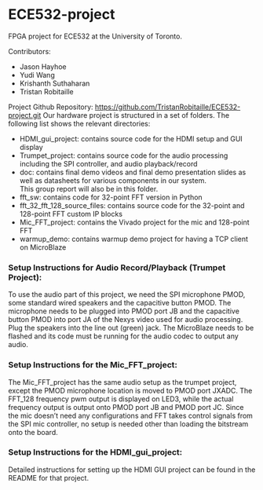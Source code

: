 # ECE532-project
FPGA project for ECE532 at the University of Toronto.

Contributors:
  - Jason Hayhoe
  - Yudi Wang
  - Krishanth Suthaharan
  - Tristan Robitaille

Project Github Repository: https://github.com/TristanRobitaille/ECE532-project.git
Our hardware project is structured in a set of folders. The following list shows the relevant directories:
* HDMI_gui_project: contains source code for the HDMI setup and GUI display
* Trumpet_project: contains source code for the audio processing including the SPI controller, and audio playback/record
* doc: contains final demo videos and final demo presentation slides as well as datasheets for various components in our system. <br />This group report will also be in this folder.
* fft_sw: contains code for 32-point FFT version in Python
* fft_32_fft_128_source_files: contains source code for the 32-point and 128-point FFT custom IP blocks
* Mic_FFT_project: contains the Vivado project for the mic and 128-point FFT
* warmup_demo: contains warmup demo project for having a TCP client on MicroBlaze


### Setup Instructions for Audio Record/Playback (Trumpet Project): 
To use the audio part of this project, we need the SPI microphone PMOD, some standard wired speakers and the capacitive button PMOD. The microphone needs to be plugged into PMOD port JB and the capacitive button PMOD into port JA of the Nexys video used for audio processing. Plug the speakers into the line out (green) jack. The MicroBlaze needs to be flashed and its code must be running for the audio codec to output any audio.

### Setup Instructions for the Mic_FFT_project:
The Mic_FFT_project has the same audio setup as the trumpet project, except the PMOD microphone location is moved to PMOD port JXADC. The FFT_128 frequency pwm output is displayed on LED3, while the actual frequency output is output onto PMOD port JB and PMOD port JC. Since the mic doesn’t need any configurations and FFT takes control signals from the SPI mic controller, no setup is needed other than loading the bitstream onto the board. 

### Setup Instructions for the HDMI_gui_project:
Detailed instructions for setting up the HDMI GUI project can be found in the README for that project. 


